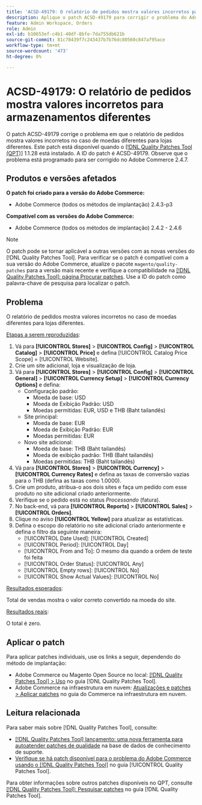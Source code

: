 ```yaml
---
title: 'ACSD-49179: O relatório de pedidos mostra valores incorretos para armazenamentos diferentes.'
description: Aplique o patch ACSD-49179 para corrigir o problema do Adobe Commerce em que o relatório de pedidos mostra valores incorretos no caso de moedas diferentes para lojas diferentes.
feature: Admin Workspace, Orders
role: Admin
exl-id: b10653ef-c4b1-40df-8bfe-7da755db621b
source-git-commit: 81c78439f7c243437b7b76dc80560c847af95ace
workflow-type: tm+mt
source-wordcount: '473'
ht-degree: 0%

---
```


# ACSD-49179: O relatório de pedidos mostra valores incorretos para armazenamentos diferentes

O patch ACSD-49179 corrige o problema em que o relatório de pedidos mostra valores incorretos no caso de moedas diferentes para lojas diferentes. Este patch está disponível quando o [[!DNL Quality Patches Tool (QPT)]](https://experienceleague.adobe.com/pt-br/docs/commerce-knowledge-base/kb/announcements/commerce-announcements/magento-quality-patches-released-new-tool-to-self-serve-quality-patches) 1.1.28 está instalado. A ID do patch é ACSD-49179. Observe que o problema está programado para ser corrigido no Adobe Commerce 2.4.7.

## Produtos e versões afetados

**O patch foi criado para a versão do Adobe Commerce:**

* Adobe Commerce (todos os métodos de implantação) 2.4.3-p3

**Compatível com as versões do Adobe Commerce:**

* Adobe Commerce (todos os métodos de implantação) 2.4.2 - 2.4.6

>[!NOTE]
>
>O patch pode se tornar aplicável a outras versões com as novas versões do [!DNL Quality Patches Tool]. Para verificar se o patch é compatível com a sua versão do Adobe Commerce, atualize o pacote `magento/quality-patches` para a versão mais recente e verifique a compatibilidade na [[!DNL Quality Patches Tool]: página Procurar patches](https://experienceleague.adobe.com/tools/commerce-quality-patches/index.html?lang=pt-BR). Use a ID do patch como palavra-chave de pesquisa para localizar o patch.

## Problema

O relatório de pedidos mostra valores incorretos no caso de moedas diferentes para lojas diferentes.

<u>Etapas a serem reproduzidas</u>:

1. Vá para **[!UICONTROL Stores]** > **[!UICONTROL Config]** > **[!UICONTROL Catalog]** > **[!UICONTROL Price]** e defina [!UICONTROL Catalog Price Scope] = [!UICONTROL Website].
1. Crie um site adicional, loja e visualização de loja.
1. Vá para **[!UICONTROL Stores]** > **[!UICONTROL Config]** > **[!UICONTROL General]** > **[!UICONTROL Currency Setup]** > **[!UICONTROL Currency Options]** e defina:
   * Configuração padrão:
      * Moeda de base: USD
      * Moeda de Exibição Padrão: USD
      * Moedas permitidas: EUR, USD e THB (Baht tailandês)
   * Site principal:
      * Moeda de base: EUR
      * Moeda de Exibição Padrão: EUR
      * Moedas permitidas: EUR
   * Novo site adicional:
      * Moeda de base: THB (Baht tailandês)
      * Moeda de exibição padrão: THB (Baht tailandês)
      * Moedas permitidas: THB (Baht tailandês)
1. Vá para **[!UICONTROL Stores]** > **[!UICONTROL Currency]** > **[!UICONTROL Currency Rates]** e defina as taxas de conversão vazias para o THB (defina as taxas como 1.0000).
1. Crie um produto, atribua-o aos dois sites e faça um pedido com esse produto no site adicional criado anteriormente.
1. Verifique se o pedido está no status *Processando* (fatura).
1. No back-end, vá para **[!UICONTROL Reports]** > **[!UICONTROL Sales]** > **[!UICONTROL Orders]**.
1. Clique no aviso **[!UICONTROL Yellow]** para atualizar as estatísticas.
1. Defina o escopo do relatório no site adicional criado anteriormente e defina o filtro da seguinte maneira:
   * [!UICONTROL Date Used]: [!UICONTROL Created]
   * [!UICONTROL Period]: [!UICONTROL Day]
   * [!UICONTROL From and To]: O mesmo dia quando a ordem de teste foi feita
   * [!UICONTROL Order Status]: [!UICONTROL Any]
   * [!UICONTROL Empty rows]: [!UICONTROL No]
   * [!UICONTROL Show Actual Values]: [!UICONTROL No]

<u>Resultados esperados</u>:

Total de vendas mostra o valor correto convertido na moeda do site.

<u>Resultados reais</u>:

O total é zero.

## Aplicar o patch

Para aplicar patches individuais, use os links a seguir, dependendo do método de implantação:

* Adobe Commerce ou Magento Open Source no local: [[!DNL Quality Patches Tool] > Uso](/help/tools/quality-patches-tool/usage.md) no guia [!DNL Quality Patches Tool].
* Adobe Commerce na infraestrutura em nuvem: [Atualizações e patches > Aplicar patches](https://experienceleague.adobe.com/docs/commerce-cloud-service/user-guide/develop/upgrade/apply-patches.html?lang=pt-BR) no guia do Commerce na infraestrutura em nuvem.

## Leitura relacionada

Para saber mais sobre [!DNL Quality Patches Tool], consulte:

* [[!DNL Quality Patches Tool] lançamento: uma nova ferramenta para autoatender patches de qualidade](https://experienceleague.adobe.com/pt-br/docs/commerce-knowledge-base/kb/announcements/commerce-announcements/magento-quality-patches-released-new-tool-to-self-serve-quality-patches) na base de dados de conhecimento de suporte.
* [Verifique se há patch disponível para o problema do Adobe Commerce usando o  [!DNL Quality Patches Tool]](/help/tools/quality-patches-tool/patches-available-in-qpt/check-patch-for-magento-issue-with-magento-quality-patches.md) no guia [!UICONTROL Quality Patches Tool].


Para obter informações sobre outros patches disponíveis no QPT, consulte [[!DNL Quality Patches Tool]: Pesquisar patches](https://experienceleague.adobe.com/tools/commerce-quality-patches/index.html?lang=pt-BR) no guia [!DNL Quality Patches Tool].
